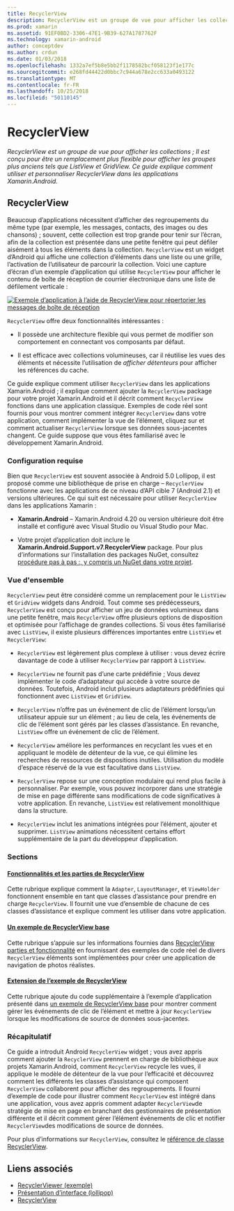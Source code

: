 ```yaml
---
title: RecyclerView
description: RecyclerView est un groupe de vue pour afficher les collections ; Il est conçu pour être un remplacement plus flexible pour afficher les groupes plus anciens tels que ListView et GridView.  Ce guide explique comment utiliser et personnaliser RecyclerView dans les applications Xamarin.Android.
ms.prod: xamarin
ms.assetid: 91EF0BD2-3306-47E1-9B39-627A1787762F
ms.technology: xamarin-android
author: conceptdev
ms.author: crdun
ms.date: 01/03/2018
ms.openlocfilehash: 1332a7ef5b8e5bb2f1178582bcf058123f1e177c
ms.sourcegitcommit: e268fd44422d0bbc7c944a678e2cc633a0493122
ms.translationtype: MT
ms.contentlocale: fr-FR
ms.lasthandoff: 10/25/2018
ms.locfileid: "50110145"
---
```

# <a name="recyclerview"></a>RecyclerView

_RecyclerView est un groupe de vue pour afficher les collections ; Il est conçu pour être un remplacement plus flexible pour afficher les groupes plus anciens tels que ListView et GridView.  Ce guide explique comment utiliser et personnaliser RecyclerView dans les applications Xamarin.Android._

## <a name="recyclerview"></a>RecyclerView

Beaucoup d’applications nécessitent d’afficher des regroupements du même type (par exemple, les messages, contacts, des images ou des chansons) ; souvent, cette collection est trop grande pour tenir sur l’écran, afin de la collection est présentée dans une petite fenêtre qui peut défiler aisément à tous les éléments dans la collection.
`RecyclerView` est un widget d’Android qui affiche une collection d’éléments dans une liste ou une grille, l’activation de l’utilisateur de parcourir la collection. Voici une capture d’écran d’un exemple d’application qui utilise `RecyclerView` pour afficher le contenu de boîte de réception de courrier électronique dans une liste de défilement verticale :

[![Exemple d’application à l’aide de RecyclerView pour répertorier les messages de boîte de réception](images/01-recyclerview-example-sml.png)](images/01-recyclerview-example.png#lightbox)

`RecyclerView` offre deux fonctionnalités intéressantes :

-  Il possède une architecture flexible qui vous permet de modifier son comportement en connectant vos composants par défaut.

-  Il est efficace avec collections volumineuses, car il réutilise les vues des éléments et nécessite l’utilisation de *afficher détenteurs* pour afficher les références du cache.

Ce guide explique comment utiliser `RecyclerView` dans les applications Xamarin.Android ; il explique comment ajouter la `RecyclerView` package pour votre projet Xamarin.Android et il décrit comment `RecyclerView` fonctions dans une application classique. Exemples de code réel sont fournis pour vous montrer comment intégrer `RecyclerView` dans votre application, comment implémenter la vue de l’élément, cliquez sur et comment actualiser `RecyclerView` lorsque ses données sous-jacentes changent. Ce guide suppose que vous êtes familiarisé avec le développement Xamarin.Android.


### <a name="requirements"></a>Configuration requise

Bien que `RecyclerView` est souvent associée à Android 5.0 Lollipop, il est proposé comme une bibliothèque de prise en charge &ndash; `RecyclerView` fonctionne avec les applications de ce niveau d’API cible 7 (Android 2.1) et versions ultérieures. Ce qui suit est nécessaire pour utiliser `RecyclerView` dans les applications Xamarin :

-  **Xamarin.Android** &ndash; Xamarin.Android 4.20 ou version ultérieure doit être installé et configuré avec Visual Studio ou Visual Studio pour Mac.

-  Votre projet d’application doit inclure le **Xamarin.Android.Support.v7.RecyclerView** package. Pour plus d’informations sur l’installation des packages NuGet, consultez [procédure pas à pas :, y compris un NuGet dans votre projet](https://docs.microsoft.com/visualstudio/mac/nuget-walkthrough).


### <a name="overview"></a>Vue d'ensemble

`RecyclerView` peut être considéré comme un remplacement pour le `ListView` et `GridView` widgets dans Android. Tout comme ses prédécesseurs, `RecyclerView` est conçu pour afficher un jeu de données volumineux dans une petite fenêtre, mais `RecyclerView` offre plusieurs options de disposition et optimisée pour l’affichage de grandes collections. Si vous êtes familiarisé avec `ListView`, il existe plusieurs différences importantes entre `ListView` et `RecyclerView`:

-   `RecyclerView` est légèrement plus complexe à utiliser : vous devez écrire davantage de code à utiliser `RecyclerView` par rapport à `ListView`.

-   `RecyclerView` ne fournit pas d’une carte prédéfinie ; Vous devez implémenter le code d’adaptateur qui accède à votre source de données. Toutefois, Android inclut plusieurs adaptateurs prédéfinies qui fonctionnent avec `ListView` et `GridView`.

-   `RecyclerView` n’offre pas un événement de clic de l’élément lorsqu’un utilisateur appuie sur un élément ; au lieu de cela, les événements de clic de l’élément sont gérés par les classes d’assistance. En revanche, `ListView` offre un événement de clic de l’élément.

-   `RecyclerView` améliore les performances en recyclant les vues et en appliquant le modèle de détenteur de la vue, ce qui élimine les recherches de ressources de dispositions inutiles. Utilisation du modèle d’espace réservé de la vue est facultative dans `ListView`.

-   `RecyclerView` repose sur une conception modulaire qui rend plus facile à personnaliser. Par exemple, vous pouvez incorporer dans une stratégie de mise en page différente sans modifications de code significatives à votre application.
    En revanche, `ListView` est relativement monolithique dans la structure.

-   `RecyclerView` inclut les animations intégrées pour l’élément, ajouter et supprimer. `ListView` animations nécessitent certains effort supplémentaire de la part du développeur d’application.


### <a name="sections"></a>Sections

#### <a name="recyclerview-parts-and-functionalityandroiduser-interfacelayoutsrecycler-viewparts-and-functionalitymd"></a>[Fonctionnalités et les parties de RecyclerView](~/android/user-interface/layouts/recycler-view/parts-and-functionality.md)

Cette rubrique explique comment la `Adapter`, `LayoutManager`, et `ViewHolder` fonctionnent ensemble en tant que classes d’assistance pour prendre en charge `RecyclerView`.
Il fournit une vue d’ensemble de chacune de ces classes d’assistance et explique comment les utiliser dans votre application.

#### <a name="a-basic-recyclerview-exampleandroiduser-interfacelayoutsrecycler-viewrecyclerview-examplemd"></a>[Un exemple de RecyclerView base](~/android/user-interface/layouts/recycler-view/recyclerview-example.md)

Cette rubrique s’appuie sur les informations fournies dans [RecyclerView parties et fonctionnalité](~/android/user-interface/layouts/recycler-view/parts-and-functionality.md) en fournissant des exemples de code réel de divers `RecyclerView` éléments sont implémentées pour créer une application de navigation de photos réalistes.

#### <a name="extending-the-recyclerview-exampleandroiduser-interfacelayoutsrecycler-viewextending-the-examplemd"></a>[Extension de l’exemple de RecyclerView](~/android/user-interface/layouts/recycler-view/extending-the-example.md)

Cette rubrique ajoute du code supplémentaire à l’exemple d’application présenté dans [un exemple de RecyclerView base](~/android/user-interface/layouts/recycler-view/recyclerview-example.md) pour montrer comment gérer les événements de clic de l’élément et mettre à jour `RecyclerView` lorsque les modifications de source de données sous-jacentes.


### <a name="summary"></a>Récapitulatif

Ce guide a introduit Android `RecyclerView` widget ; vous avez appris comment ajouter la `RecyclerView` prennent en charge de bibliothèque aux projets Xamarin.Android, comment `RecyclerView` recycle les vues, il applique le modèle de détenteur de la vue pour l’efficacité et découvrez comment les différents les classes d’assistance qui composent `RecyclerView` collaborent pour afficher des regroupements. Il fourni d’exemple de code pour illustrer comment `RecyclerView` est intégré dans une application, vous avez appris comment adapter `RecyclerView`de stratégie de mise en page en branchant des gestionnaires de présentation différente et il décrit comment gérer l’élément événements de clic et notifier `RecyclerView`des modifications de source de données.

Pour plus d’informations sur `RecyclerView`, consultez le [référence de classe RecyclerView](https://developer.android.com/reference/android/support/v7/widget/RecyclerView.html).


## <a name="related-links"></a>Liens associés

- [RecyclerViewer (exemple)](https://developer.xamarin.com/samples/monodroid/android5.0/RecyclerViewer)
- [Présentation d’interface (lollipop)](~/android/platform/lollipop.md)
- [RecyclerView](https://developer.android.com/reference/android/support/v7/widget/RecyclerView.html)
